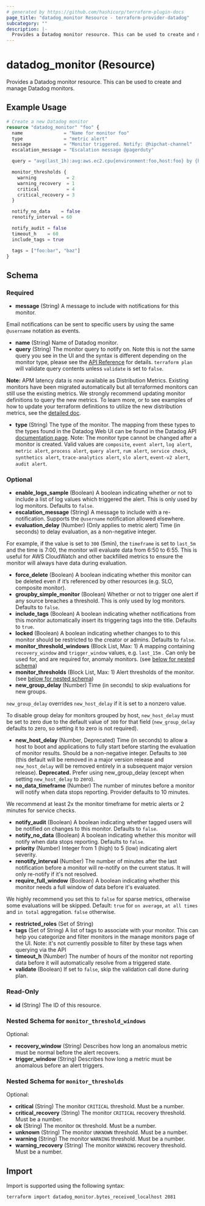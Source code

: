 ```yaml
---
# generated by https://github.com/hashicorp/terraform-plugin-docs
page_title: "datadog_monitor Resource - terraform-provider-datadog"
subcategory: ""
description: |-
  Provides a Datadog monitor resource. This can be used to create and manage Datadog monitors.
---
```


# datadog_monitor (Resource)

Provides a Datadog monitor resource. This can be used to create and manage Datadog monitors.

## Example Usage

```terraform
# Create a new Datadog monitor
resource "datadog_monitor" "foo" {
  name               = "Name for monitor foo"
  type               = "metric alert"
  message            = "Monitor triggered. Notify: @hipchat-channel"
  escalation_message = "Escalation message @pagerduty"

  query = "avg(last_1h):avg:aws.ec2.cpu{environment:foo,host:foo} by {host} > 4"

  monitor_thresholds {
    warning           = 2
    warning_recovery  = 1
    critical          = 4
    critical_recovery = 3
  }

  notify_no_data    = false
  renotify_interval = 60

  notify_audit = false
  timeout_h    = 60
  include_tags = true

  tags = ["foo:bar", "baz"]
}
```

<!-- schema generated by tfplugindocs -->
## Schema

### Required

- **message** (String) A message to include with notifications for this monitor.

Email notifications can be sent to specific users by using the same `@username` notation as events.
- **name** (String) Name of Datadog monitor.
- **query** (String) The monitor query to notify on. Note this is not the same query you see in the UI and the syntax is different depending on the monitor type, please see the [API Reference](https://docs.datadoghq.com/api/v1/monitors/#create-a-monitor) for details. `terraform plan` will validate query contents unless `validate` is set to `false`.

**Note:** APM latency data is now available as Distribution Metrics. Existing monitors have been migrated automatically but all terraformed monitors can still use the existing metrics. We strongly recommend updating monitor definitions to query the new metrics. To learn more, or to see examples of how to update your terraform definitions to utilize the new distribution metrics, see the [detailed doc](https://docs.datadoghq.com/tracing/guide/ddsketch_trace_metrics/).
- **type** (String) The type of the monitor. The mapping from these types to the types found in the Datadog Web UI can be found in the Datadog API [documentation page](https://docs.datadoghq.com/api/v1/monitors/#create-a-monitor). Note: The monitor type cannot be changed after a monitor is created. Valid values are `composite`, `event alert`, `log alert`, `metric alert`, `process alert`, `query alert`, `rum alert`, `service check`, `synthetics alert`, `trace-analytics alert`, `slo alert`, `event-v2 alert`, `audit alert`.

### Optional

- **enable_logs_sample** (Boolean) A boolean indicating whether or not to include a list of log values which triggered the alert. This is only used by log monitors. Defaults to `false`.
- **escalation_message** (String) A message to include with a re-notification. Supports the `@username` notification allowed elsewhere.
- **evaluation_delay** (Number) (Only applies to metric alert) Time (in seconds) to delay evaluation, as a non-negative integer.

For example, if the value is set to `300` (5min), the `timeframe` is set to `last_5m` and the time is 7:00, the monitor will evaluate data from 6:50 to 6:55. This is useful for AWS CloudWatch and other backfilled metrics to ensure the monitor will always have data during evaluation.
- **force_delete** (Boolean) A boolean indicating whether this monitor can be deleted even if it’s referenced by other resources (e.g. SLO, composite monitor).
- **groupby_simple_monitor** (Boolean) Whether or not to trigger one alert if any source breaches a threshold. This is only used by log monitors. Defaults to `false`.
- **include_tags** (Boolean) A boolean indicating whether notifications from this monitor automatically insert its triggering tags into the title. Defaults to `true`.
- **locked** (Boolean) A boolean indicating whether changes to to this monitor should be restricted to the creator or admins. Defaults to `false`.
- **monitor_threshold_windows** (Block List, Max: 1) A mapping containing `recovery_window` and `trigger_window` values, e.g. `last_15m` . Can only be used for, and are required for, anomaly monitors. (see [below for nested schema](#nestedblock--monitor_threshold_windows))
- **monitor_thresholds** (Block List, Max: 1) Alert thresholds of the monitor. (see [below for nested schema](#nestedblock--monitor_thresholds))
- **new_group_delay** (Number) Time (in seconds) to skip evaluations for new groups.

`new_group_delay` overrides `new_host_delay` if it is set to a nonzero value.

To disable group delay for monitors grouped by host, `new_host_delay` must be set to zero due to the default value of `300` for that field (`new_group_delay` defaults to zero, so setting it to zero is not required).
- **new_host_delay** (Number, Deprecated) Time (in seconds) to allow a host to boot and applications to fully start before starting the evaluation of monitor results. Should be a non-negative integer. Defaults to `300` (this default will be removed in a major version release and `new_host_delay` will be removed entirely in a subsequent major version release). **Deprecated.** Prefer using new_group_delay (except when setting `new_host_delay` to zero).
- **no_data_timeframe** (Number) The number of minutes before a monitor will notify when data stops reporting. Provider defaults to 10 minutes.

We recommend at least 2x the monitor timeframe for metric alerts or 2 minutes for service checks.
- **notify_audit** (Boolean) A boolean indicating whether tagged users will be notified on changes to this monitor. Defaults to `false`.
- **notify_no_data** (Boolean) A boolean indicating whether this monitor will notify when data stops reporting. Defaults to `false`.
- **priority** (Number) Integer from 1 (high) to 5 (low) indicating alert severity.
- **renotify_interval** (Number) The number of minutes after the last notification before a monitor will re-notify on the current status. It will only re-notify if it's not resolved.
- **require_full_window** (Boolean) A boolean indicating whether this monitor needs a full window of data before it's evaluated.

We highly recommend you set this to `false` for sparse metrics, otherwise some evaluations will be skipped. Default: `true` for `on average`, `at all times` and `in total` aggregation. `false` otherwise.
- **restricted_roles** (Set of String)
- **tags** (Set of String) A list of tags to associate with your monitor. This can help you categorize and filter monitors in the manage monitors page of the UI. Note: it's not currently possible to filter by these tags when querying via the API
- **timeout_h** (Number) The number of hours of the monitor not reporting data before it will automatically resolve from a triggered state.
- **validate** (Boolean) If set to `false`, skip the validation call done during plan.

### Read-Only

- **id** (String) The ID of this resource.

<a id="nestedblock--monitor_threshold_windows"></a>
### Nested Schema for `monitor_threshold_windows`

Optional:

- **recovery_window** (String) Describes how long an anomalous metric must be normal before the alert recovers.
- **trigger_window** (String) Describes how long a metric must be anomalous before an alert triggers.


<a id="nestedblock--monitor_thresholds"></a>
### Nested Schema for `monitor_thresholds`

Optional:

- **critical** (String) The monitor `CRITICAL` threshold. Must be a number.
- **critical_recovery** (String) The monitor `CRITICAL` recovery threshold. Must be a number.
- **ok** (String) The monitor `OK` threshold. Must be a number.
- **unknown** (String) The monitor `UNKNOWN` threshold. Must be a number.
- **warning** (String) The monitor `WARNING` threshold. Must be a number.
- **warning_recovery** (String) The monitor `WARNING` recovery threshold. Must be a number.

## Import

Import is supported using the following syntax:

```shell
terraform import datadog_monitor.bytes_received_localhost 2081
```

